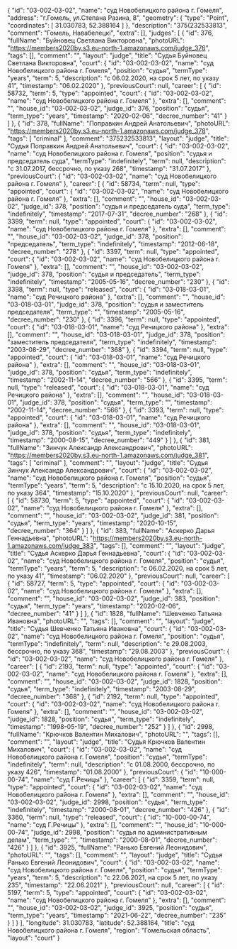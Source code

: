 {
    "id": "03-002-03-02",
    "name": "суд Новобелицкого района г. Гомеля",
    "address": "г.Гомель, ул.Степана Разина, 8",
    "geometry": {
        "type": "Point",
        "coordinates": [
            31.030783,
            52.388164
        ]
    },
    "description": "375(232533813",
    "comment": "Гомель, Навабелецкі",
    "extra": [],
    "judges": [
        {
            "id": 376,
            "fullName": "Буйновец Светлана Викторовна",
            "photoURL": "https://members2020by.s3.eu-north-1.amazonaws.com/judge_376",
            "tags": [],
            "comment": "",
            "layout": "judge",
            "title": "Судья Буйновец Светлана Викторовна",
            "court": {
                "id": "03-002-03-02",
                "name": "суд Новобелицкого района г. Гомеля",
                "position": "судья",
                "termType": "years",
                "term": 5,
                "description": "c 06.02.2020, на срок 5 лет, по указу 41",
                "timestamp": "06.02.2020"
            },
            "previousCourt": null,
            "career": [
                {
                    "id": 58732,
                    "term": 5,
                    "type": "appointed",
                    "court": {
                        "id": "03-002-03-02",
                        "name": "суд Новобелицкого района г. Гомеля"
                    },
                    "extra": [],
                    "comment": "",
                    "house_id": "03-002-03-02",
                    "judge_id": 376,
                    "position": "судья",
                    "term_type": "years",
                    "timestamp": "2020-02-06",
                    "decree_number": "41"
                }
            ]
        },
        {
            "id": 378,
            "fullName": "Поправкин Андрей Анатольевич",
            "photoURL": "https://members2020by.s3.eu-north-1.amazonaws.com/judge_378",
            "tags": [
                "criminal"
            ],
            "comment": "375232533813",
            "layout": "judge",
            "title": "Судья Поправкин Андрей Анатольевич",
            "court": {
                "id": "03-002-03-02",
                "name": "суд Новобелицкого района г. Гомеля",
                "position": "судья и председатель суда",
                "termType": "indefinitely",
                "term": null,
                "description": "c 31.07.2017, бессрочно, по указу 268",
                "timestamp": "31.07.2017"
            },
            "previousCourt": {
                "id": "03-002-03-02",
                "name": "суд Новобелицкого района г. Гомеля"
            },
            "career": [
                {
                    "id": 58734,
                    "term": null,
                    "type": "appointed",
                    "court": {
                        "id": "03-002-03-02",
                        "name": "суд Новобелицкого района г. Гомеля"
                    },
                    "extra": [],
                    "comment": "",
                    "house_id": "03-002-03-02",
                    "judge_id": 378,
                    "position": "судья и председатель суда",
                    "term_type": "indefinitely",
                    "timestamp": "2017-07-31",
                    "decree_number": "268"
                },
                {
                    "id": 3399,
                    "term": null,
                    "type": "appointed",
                    "court": {
                        "id": "03-002-03-02",
                        "name": "суд Новобелицкого района г. Гомеля"
                    },
                    "extra": [],
                    "comment": "",
                    "house_id": "03-002-03-02",
                    "judge_id": 378,
                    "position": "председатель",
                    "term_type": "indefinitely",
                    "timestamp": "2012-06-18",
                    "decree_number": "278"
                },
                {
                    "id": 3397,
                    "term": null,
                    "type": "appointed",
                    "court": {
                        "id": "03-002-03-02",
                        "name": "суд Новобелицкого района г. Гомеля"
                    },
                    "extra": [],
                    "comment": "",
                    "house_id": "03-002-03-02",
                    "judge_id": 378,
                    "position": "судья и председатель",
                    "term_type": "indefinitely",
                    "timestamp": "2005-05-16",
                    "decree_number": "230"
                },
                {
                    "id": 3398,
                    "term": null,
                    "type": "released",
                    "court": {
                        "id": "03-018-03-01",
                        "name": "суд Речицкого района"
                    },
                    "extra": [],
                    "comment": "",
                    "house_id": "03-018-03-01",
                    "judge_id": 378,
                    "position": "судья и заместитель председателя",
                    "term_type": "",
                    "timestamp": "2005-05-16",
                    "decree_number": "230"
                },
                {
                    "id": 3396,
                    "term": null,
                    "type": "appointed",
                    "court": {
                        "id": "03-018-03-01",
                        "name": "суд Речицкого района"
                    },
                    "extra": [],
                    "comment": "",
                    "house_id": "03-018-03-01",
                    "judge_id": 378,
                    "position": "заместитель председателя",
                    "term_type": "indefinitely",
                    "timestamp": "2003-08-29",
                    "decree_number": "368"
                },
                {
                    "id": 3394,
                    "term": null,
                    "type": "appointed",
                    "court": {
                        "id": "03-018-03-01",
                        "name": "суд Речицкого района"
                    },
                    "extra": [],
                    "comment": "",
                    "house_id": "03-018-03-01",
                    "judge_id": 378,
                    "position": "судья",
                    "term_type": "indefinitely",
                    "timestamp": "2002-11-14",
                    "decree_number": "566"
                },
                {
                    "id": 3395,
                    "term": null,
                    "type": "released",
                    "court": {
                        "id": "03-018-03-01",
                        "name": "суд Речицкого района"
                    },
                    "extra": [],
                    "comment": "",
                    "house_id": "03-018-03-01",
                    "judge_id": 378,
                    "position": "судья",
                    "term_type": "",
                    "timestamp": "2002-11-14",
                    "decree_number": "566"
                },
                {
                    "id": 3393,
                    "term": null,
                    "type": "appointed",
                    "court": {
                        "id": "03-018-03-01",
                        "name": "суд Речицкого района"
                    },
                    "extra": [],
                    "comment": "",
                    "house_id": "03-018-03-01",
                    "judge_id": 378,
                    "position": "судья",
                    "term_type": "indefinitely",
                    "timestamp": "2000-08-15",
                    "decree_number": "449"
                }
            ]
        },
        {
            "id": 381,
            "fullName": "Зинчук Александр Александрович",
            "photoURL": "https://members2020by.s3.eu-north-1.amazonaws.com/judge_381",
            "tags": [
                "criminal"
            ],
            "comment": "",
            "layout": "judge",
            "title": "Судья Зинчук Александр Александрович",
            "court": {
                "id": "03-002-03-02",
                "name": "суд Новобелицкого района г. Гомеля",
                "position": "судья",
                "termType": "years",
                "term": 5,
                "description": "c 15.10.2020, на срок 5 лет, по указу 364",
                "timestamp": "15.10.2020"
            },
            "previousCourt": null,
            "career": [
                {
                    "id": 58730,
                    "term": 5,
                    "type": "appointed",
                    "court": {
                        "id": "03-002-03-02",
                        "name": "суд Новобелицкого района г. Гомеля"
                    },
                    "extra": [],
                    "comment": "",
                    "house_id": "03-002-03-02",
                    "judge_id": 381,
                    "position": "судья",
                    "term_type": "years",
                    "timestamp": "2020-10-15",
                    "decree_number": "364"
                }
            ]
        },
        {
            "id": 383,
            "fullName": "Аскерко Дарья Геннадьевна",
            "photoURL": "https://members2020by.s3.eu-north-1.amazonaws.com/judge_383",
            "tags": [],
            "comment": "",
            "layout": "judge",
            "title": "Судья Аскерко Дарья Геннадьевна",
            "court": {
                "id": "03-002-03-02",
                "name": "суд Новобелицкого района г. Гомеля",
                "position": "судья",
                "termType": "years",
                "term": 5,
                "description": "c 06.02.2020, на срок 5 лет, по указу 41",
                "timestamp": "06.02.2020"
            },
            "previousCourt": null,
            "career": [
                {
                    "id": 58727,
                    "term": 5,
                    "type": "appointed",
                    "court": {
                        "id": "03-002-03-02",
                        "name": "суд Новобелицкого района г. Гомеля"
                    },
                    "extra": [],
                    "comment": "",
                    "house_id": "03-002-03-02",
                    "judge_id": 383,
                    "position": "судья",
                    "term_type": "years",
                    "timestamp": "2020-02-06",
                    "decree_number": "41"
                }
            ]
        },
        {
            "id": 1828,
            "fullName": "Шевченко Татьяна Ивановна",
            "photoURL": "",
            "tags": [],
            "comment": "",
            "layout": "judge",
            "title": "Судья Шевченко Татьяна Ивановна",
            "court": {
                "id": "03-002-03-02",
                "name": "суд Новобелицкого района г. Гомеля",
                "position": "судья",
                "termType": "indefinitely",
                "term": null,
                "description": "c 29.08.2003, бессрочно, по указу 368",
                "timestamp": "29.08.2003"
            },
            "previousCourt": {
                "id": "03-002-03-02",
                "name": "суд Новобелицкого района г. Гомеля"
            },
            "career": [
                {
                    "id": 2193,
                    "term": null,
                    "type": "appointed",
                    "court": {
                        "id": "03-002-03-02",
                        "name": "суд Новобелицкого района г. Гомеля"
                    },
                    "extra": [],
                    "comment": "",
                    "house_id": "03-002-03-02",
                    "judge_id": 1828,
                    "position": "судья",
                    "term_type": "indefinitely",
                    "timestamp": "2003-08-29",
                    "decree_number": "368"
                },
                {
                    "id": 2192,
                    "term": null,
                    "type": "appointed",
                    "court": {
                        "id": "03-002-03-02",
                        "name": "суд Новобелицкого района г. Гомеля"
                    },
                    "extra": [],
                    "comment": "",
                    "house_id": "03-002-03-02",
                    "judge_id": 1828,
                    "position": "судья",
                    "term_type": "indefinitely",
                    "timestamp": "1998-05-19",
                    "decree_number": "252"
                }
            ]
        },
        {
            "id": 2998,
            "fullName": "Крючков Валентин Михалович",
            "photoURL": "",
            "tags": [],
            "comment": "",
            "layout": "judge",
            "title": "Судья Крючков Валентин Михалович",
            "court": {
                "id": "03-002-03-02",
                "name": "суд Новобелицкого района г. Гомеля",
                "position": "судья",
                "termType": "indefinitely",
                "term": null,
                "description": "c 01.08.2000, бессрочно, по указу 426",
                "timestamp": "01.08.2000"
            },
            "previousCourt": {
                "id": "10-000-00-74",
                "name": "суд Г.Речицы"
            },
            "career": [
                {
                    "id": 3359,
                    "term": null,
                    "type": "appointed",
                    "court": {
                        "id": "03-002-03-02",
                        "name": "суд Новобелицкого района г. Гомеля"
                    },
                    "extra": [],
                    "comment": "",
                    "house_id": "03-002-03-02",
                    "judge_id": 2998,
                    "position": "судья",
                    "term_type": "indefinitely",
                    "timestamp": "2000-08-01",
                    "decree_number": "426"
                },
                {
                    "id": 3360,
                    "term": null,
                    "type": "released",
                    "court": {
                        "id": "10-000-00-74",
                        "name": "суд Г.Речицы"
                    },
                    "extra": [],
                    "comment": "",
                    "house_id": "10-000-00-74",
                    "judge_id": 2998,
                    "position": "судья по административным делам",
                    "term_type": "",
                    "timestamp": "2000-08-01",
                    "decree_number": "426"
                }
            ]
        },
        {
            "id": 3925,
            "fullName": "Ранько Евгений Леонидович",
            "photoURL": "",
            "tags": [],
            "comment": "",
            "layout": "judge",
            "title": "Судья Ранько Евгений Леонидович",
            "court": {
                "id": "03-002-03-02",
                "name": "суд Новобелицкого района г. Гомеля",
                "position": "судья",
                "termType": "years",
                "term": 5,
                "description": "c 22.06.2021, на срок 5 лет, по указу 235",
                "timestamp": "22.06.2021"
            },
            "previousCourt": null,
            "career": [
                {
                    "id": 5197,
                    "term": 5,
                    "type": "appointed",
                    "court": {
                        "id": "03-002-03-02",
                        "name": "суд Новобелицкого района г. Гомеля"
                    },
                    "extra": [],
                    "comment": "",
                    "house_id": "03-002-03-02",
                    "judge_id": 3925,
                    "position": "судья",
                    "term_type": "years",
                    "timestamp": "2021-06-22",
                    "decree_number": "235"
                }
            ]
        }
    ],
    "longitude": 31.030783,
    "latitude": 52.388164,
    "title": "суд Новобелицкого района г. Гомеля",
    "region": "Гомельская область",
    "layout": "court"
}